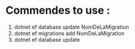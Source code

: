 # Commendes to use :
1) dotnet ef database update NomDeLaMigration
2) dotnet ef migrations add NomDeLaMigration
3) dotnet ef database update
